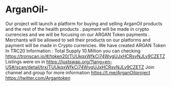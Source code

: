 # ArganOil-
Our project will launch a platform for buying and selling ArganOil products and the rest of the health products . payment will be made in crypto currencies and we will be focusing on our ARGAN Token payments . Merchants will be allowed to sell their products on our platforms and payment will be made in Crypto currencies. We have created ARGAN Token In TRC20
 Information : Total Supply 10.Million you can checking https://tronscan.io/#/token20/TUUkqxWfkCj74WvgUJxHCRsyNJLv9CZETZ 
Listings were on in
 https://justswap.org/?lang=en-US#/scan/detail/trx/TUUkqxWfkCj74WvgUJxHCRsyNJLv9CZETZ
 Join channel and group for more information
https://t.me/ArganOilproject 
https://twitter.com/Argantoken
